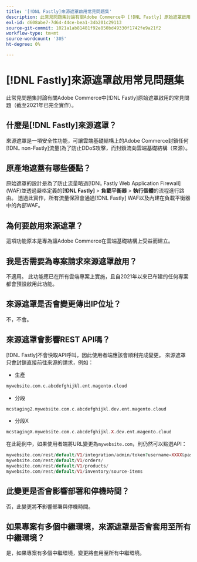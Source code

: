 ```yaml
---
title: '[!DNL Fastly]來源遮罩啟用常見問題集'
description: 此常見問題集討論有關Adobe Commerce中 [!DNL Fastly] 原始遮罩啟用（自2021年起已完全實作）的常見問題。
exl-id: d608abe7-7d64-44ce-bea1-34b201c29113
source-git-commit: 1021a1ab81481f92e850bd49330f1742fe9a21f2
workflow-type: tm+mt
source-wordcount: '305'
ht-degree: 0%

---
```


# [!DNL Fastly]來源遮罩啟用常見問題集

此常見問題集討論有關Adobe Commerce中[!DNL Fastly]原始遮罩啟用的常見問題（截至2021年已完全實作）。

## 什麼是[!DNL Fastly]來源遮罩？

來源遮罩是一項安全性功能，可讓雲端基礎結構上的Adobe Commerce封鎖任何[!DNL non-Fastly]流量(為了防止DDoS攻擊，而封鎖流向雲端基礎結構（來源）。

## 原產地遮蓋有哪些優點？

原始遮罩的設計是為了防止流量略過[!DNL Fastly Web Application Firewall] (WAF)並透過嚴格定義的&#x200B;**[!DNL Fastly]** > **負載平衡器** > **執行個體**&#x200B;的流程進行路由。 透過此實作，所有流量保證會通過[!DNL Fastly] WAF以及內建在負載平衡器中的內部WAF。

## 為何要啟用來源遮罩？

這項功能原本是專為讓Adobe Commerce在雲端基礎結構上受益而建立。

## 我是否需要為專案請求來源遮罩啟用？

不適用。 此功能應已在所有雲端專案上實施，且自2021年以來已布建的任何專案都會預設啟用此功能。

## 來源遮罩是否會變更傳出IP位址？

不，不會。

## 來源遮罩會影響REST API嗎？

[!DNL Fastly]不會快取API呼叫，因此使用者端應該會順利完成變更。 來源遮罩只會封鎖直接前往來源的請求，例如：

* 生產

```php
mywebsite.com.c.abcdefghijkl.ent.magento.cloud
```

* 分段

```php
mcstaging2.mywebsite.com.c.abcdefghijkl.dev.ent.magento.cloud
```

* 分段X

```php
mcstagingX.mywebsite.com.c.abcdefghijkl.X.dev.ent.magento.cloud
```

在此範例中，如果使用者端將URL變更為``mywebsite.com``，則仍然可以點選API：

```php
mywebsite.com/rest/default/V1/integration/admin/token?username=XXXX&password=XXXXX;
mywebsite.com/rest/default/V1/orders/
mywebsite.com/rest/default/V1/products/
mywebsite.com/rest/default/V1/inventory/source-items
```

## 此變更是否會影響部署和停機時間？

否，此變更將&#x200B;**不**&#x200B;影響部署與停機時間。

## 如果專案有多個中繼環境，來源遮罩是否會套用至所有中繼環境？

是，如果專案有多個中繼環境，變更將套用至所有中繼環境。

